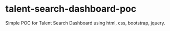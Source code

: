 # talent-search-dashboard-poc
Simple POC for Talent Search Dashboard using html, css, bootstrap, jquery.

